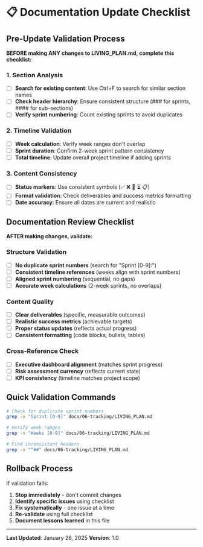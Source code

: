 # 📋 Documentation Update Checklist

## Pre-Update Validation Process

**BEFORE making ANY changes to LIVING_PLAN.md, complete this checklist:**

### 1. Section Analysis

- [ ] **Search for existing content**: Use Ctrl+F to search for similar section names
- [ ] **Check header hierarchy**: Ensure consistent structure (### for sprints, #### for sub-sections)
- [ ] **Verify sprint numbering**: Count existing sprints to avoid duplicates

### 2. Timeline Validation

- [ ] **Week calculation**: Verify week ranges don't overlap
- [ ] **Sprint duration**: Confirm 2-week sprint pattern consistency
- [ ] **Total timeline**: Update overall project timeline if adding sprints

### 3. Content Consistency

- [ ] **Status markers**: Use consistent symbols (✅ ❌ 🚧 ⏳ 📋)
- [ ] **Format validation**: Check deliverables and success metrics formatting
- [ ] **Date accuracy**: Ensure all dates are current and realistic

## Documentation Review Checklist

**AFTER making changes, validate:**

### Structure Validation

- [ ] **No duplicate sprint numbers** (search for "Sprint [0-9]:")
- [ ] **Consistent timeline references** (weeks align with sprint numbers)
- [ ] **Aligned sprint numbering** (sequential, no gaps)
- [ ] **Accurate week calculations** (2-week sprints, no overlaps)

### Content Quality

- [ ] **Clear deliverables** (specific, measurable outcomes)
- [ ] **Realistic success metrics** (achievable targets)
- [ ] **Proper status updates** (reflects actual progress)
- [ ] **Consistent formatting** (code blocks, bullets, tables)

### Cross-Reference Check

- [ ] **Executive dashboard alignment** (matches sprint progress)
- [ ] **Risk assessment currency** (reflects current state)
- [ ] **KPI consistency** (timeline matches project scope)

## Quick Validation Commands

```bash
# Check for duplicate sprint numbers
grep -n "Sprint [0-9]" docs/06-tracking/LIVING_PLAN.md

# Verify week ranges
grep -n "Weeks [0-9]" docs/06-tracking/LIVING_PLAN.md

# Find inconsistent headers
grep -n "^##" docs/06-tracking/LIVING_PLAN.md
```

## Rollback Process

If validation fails:

1. **Stop immediately** - don't commit changes
2. **Identify specific issues** using checklist
3. **Fix systematically** - one issue at a time
4. **Re-validate** using full checklist
5. **Document lessons learned** in this file

---

**Last Updated**: January 26, 2025
**Version**: 1.0
